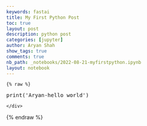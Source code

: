 ```yaml
---
keywords: fastai
title: My First Python Post
toc: true
layout: post
description: python post
categories: [jupyter]
author: Aryan Shah
show_tags: true
comments: true
nb_path: _notebooks/2022-08-21-myfirstpython.ipynb
layout: notebook
---
```


<!--
#################################################
### THIS FILE WAS AUTOGENERATED! DO NOT EDIT! ###
#################################################
# file to edit: _notebooks/2022-08-21-myfirstpython.ipynb
-->

<div class="container" id="notebook-container">
        
    {% raw %}
    
<div class="cell border-box-sizing code_cell rendered">
<div class="input">

<div class="inner_cell">
    <div class="input_area">
<div class=" highlight hl-python"><pre><span></span><span class="nb">print</span><span class="p">(</span><span class="s1">&#39;Aryan-hello world&#39;</span><span class="p">)</span>
</pre></div>

    </div>
</div>
</div>

</div>
    {% endraw %}

</div>
 


